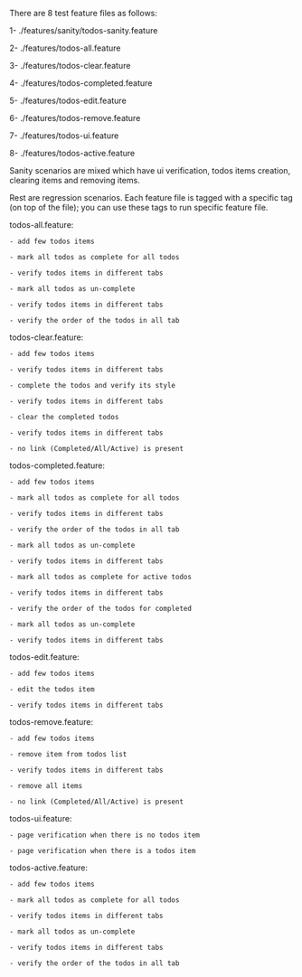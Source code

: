 There are 8 test feature files as follows:

1- ./features/sanity/todos-sanity.feature

2- ./features/todos-all.feature

3- ./features/todos-clear.feature

4- ./features/todos-completed.feature

5- ./features/todos-edit.feature

6- ./features/todos-remove.feature

7- ./features/todos-ui.feature

8- ./features/todos-active.feature


Sanity scenarios are mixed which have ui verification, todos items creation, clearing items and removing items.

Rest are regression scenarios. Each feature file is tagged with a specific tag (on top of the file); you can use these tags to run specific feature file.

todos-all.feature:

    - add few todos items
    
    - mark all todos as complete for all todos
    
    - verify todos items in different tabs
    
    - mark all todos as un-complete
    
    - verify todos items in different tabs
    
    - verify the order of the todos in all tab

todos-clear.feature:

    - add few todos items
    
    - verify todos items in different tabs
    
    - complete the todos and verify its style
    
    - verify todos items in different tabs
    
    - clear the completed todos
    
    - verify todos items in different tabs
    
    - no link (Completed/All/Active) is present

todos-completed.feature:

    - add few todos items
    
    - mark all todos as complete for all todos
    
    - verify todos items in different tabs
    
    - verify the order of the todos in all tab
    
    - mark all todos as un-complete
    
    - verify todos items in different tabs
    
    - mark all todos as complete for active todos
    
    - verify todos items in different tabs
    
    - verify the order of the todos for completed
    
    - mark all todos as un-complete
    
    - verify todos items in different tabs


todos-edit.feature:

    - add few todos items
    
    - edit the todos item
    
    - verify todos items in different tabs

todos-remove.feature:

    - add few todos items
    
    - remove item from todos list
    
    - verify todos items in different tabs
    
    - remove all items
    
    - no link (Completed/All/Active) is present

todos-ui.feature:

    - page verification when there is no todos item
    
    - page verification when there is a todos item

todos-active.feature:

    - add few todos items
    
    - mark all todos as complete for all todos
    
    - verify todos items in different tabs
    
    - mark all todos as un-complete
    
    - verify todos items in different tabs
    
    - verify the order of the todos in all tab
